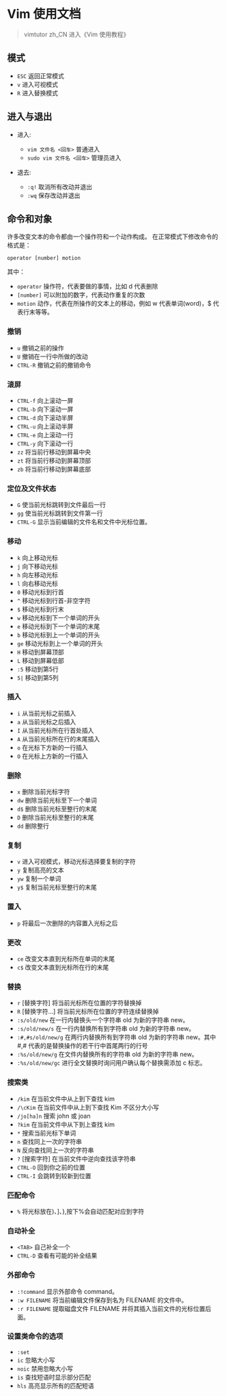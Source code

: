 # Vim 使用文档

> vimtutor zh_CN 进入《Vim 使用教程》

## 模式

- `ESC` 返回正常模式
- `v` 进入可视模式
- `R` 进入替换模式

## 进入与退出

- 进入:
  - `vim 文件名 <回车>` 普通进入
  - `sudo vim 文件名 <回车>` 管理员进入

- 退去:
  - `:q!` 取消所有改动并退出
  - `:wq` 保存改动并退出

## 命令和对象

许多改变文本的命令都由一个操作符和一个动作构成。
在正常模式下修改命令的格式是：

`operator [number] motion`

其中：

- `operator` 操作符，代表要做的事情，比如 d 代表删除
- `[number]` 可以附加的数字，代表动作重复的次数
- `motion` 动作，代表在所操作的文本上的移动，例如 w 代表单词(word)，$ 代表行末等等。

### 撤销

- `u` 撤销之前的操作
- `U` 撤销在一行中所做的改动
- `CTRL-R` 撤销之前的撤销命令

### 滚屏

- `CTRL-f` 向上滚动一屏
- `CTRL-b` 向下滚动一屏
- `CTRL-d` 向下滚动半屏
- `CTRL-u` 向上滚动半屏
- `CTRL-e` 向上滚动一行
- `CTRL-y` 向下滚动一行
- `zz` 将当前行移动到屏幕中央
- `zt` 将当前行移动到屏幕顶部
- `zb` 将当前行移动到屏幕底部

### 定位及文件状态

- `G` 使当前光标跳转到文件最后一行
- `gg` 使当前光标跳转到文件第一行
- `CTRL-G` 显示当前编辑的文件名和文件中光标位置。

### 移动

- `k` 向上移动光标
- `j` 向下移动光标
- `h` 向左移动光标
- `l` 向右移动光标
- `0` 移动光标到行首
- `^` 移动光标到行首-非空字符
- `$` 移动光标到行末
- `w` 移动光标到下一个单词的开头
- `e` 移动光标到下一个单词的末尾
- `b` 移动光标到上一个单词的开头
- `ge` 移动光标到上一个单词的开头
- `H` 移动到屏幕顶部
- `L` 移动到屏幕低部
- `:5` 移动到第5行
- `5|` 移动到第5列

### 插入

- `i` 从当前光标之前插入
- `a` 从当前光标之后插入
- `I` 从当前光标所在行首处插入
- `A` 从当前光标所在行的末尾插入
- `o` 在光标下方新的一行插入
- `O` 在光标上方新的一行插入

### 删除

- `x` 删除当前光标字符
- `dw` 删除当前光标至下一个单词
- `d$` 删除当前光标至整行的末尾
- `D` 删除当前光标至整行的末尾
- `dd` 删除整行

### 复制

- `v` 进入可视模式，移动光标选择要复制的字符
- `y` 复制高亮的文本
- `yw` 复制一个单词
- `y$` 复制当前光标至整行的末尾

### 置入

- `p` 将最后一次删除的内容置入光标之后

### 更改

- `ce` 改变文本直到光标所在单词的末尾
- `c$` 改变文本直到光标所在行的末尾

### 替换

- `r` [替换字符] 将当前光标所在位置的字符替换掉
- `R` [替换字符…] 将当前光标所在位置的字符连续替换掉
- `:s/old/new` 在一行内替换头一个字符串 old 为新的字符串 new。
- `:s/old/new/s` 在一行内替换所有到字符串 old 为新的字符串 new。
- `:#,#s/old/new/g` 在两行内替换所有到字符串 old 为新的字符串 new。其中 #,# 代表的是替换操作的若干行中首尾两行的行号
- `:%s/old/new/g` 在文件内替换所有的字符串 old 为新的字符串 new。
- `:%s/old/new/gc` 进行全文替换时询问用户确认每个替换需添加 c 标志。

### 搜索类

- `/kim` 在当前文件中从上到下查找 kim
- `/\cKim` 在当前文件中从上到下查找 Kim 不区分大小写
- `/jo[ha]n` 搜索 john 或 joan
- `?kim` 在当前文件中从下到上查找 kim
- `*` 搜索当前光标下单词
- `n` 查找同上一次的字符串
- `N` 反向查找同上一次的字符串
- `?` [搜索字符] 在当前文件中逆向查找该字符串
- `CTRL-O` 回到你之前的位置
- `CTRL-I` 会跳转到较新到位置

### 匹配命令

- `%` 将光标放在)、]、},按下%会自动匹配对应到字符

### 自动补全

- `<TAB>` 自己补全一个
- `CTRL-D` 查看有可能的补全结果

### 外部命令

- `:!command` 显示外部命令 command。
- `:w FILENAME` 将当前编辑文件保存到名为 FILENAME 的文件中。
- `:r FILENAME` 提取磁盘文件 FILENAME 并将其插入当前文件的光标位置后面。

### 设置类命令的选项

- `:set`
- `ic` 忽略大小写
- `noic` 禁用忽略大小写
- `is` 查找短语时显示部分匹配
- `hls` 高亮显示所有的匹配短语
